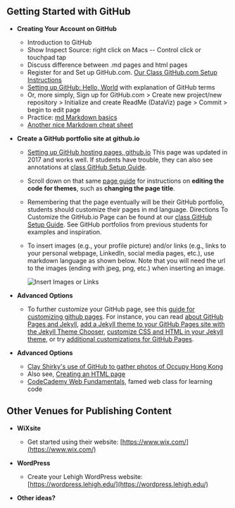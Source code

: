 ## Getting Started with GitHub 
- **Creating Your Account on GitHub**
  -   Introduction to GitHub
  -   Show Inspect Source: right click on Macs -- Control click or touchpad tap
  -   Discuss difference between .md pages and html pages
  -   Register for and Set up GitHub.com. [Our Class GitHub.com Setup Instructions](https://github.com/HaiyanJia-Lehigh/DataVisualization/blob/master/GitHubSetUp.md)
  -   [Setting up GitHub: Hello, World](https://guides.github.com/activities/hello-world/) with explanation of GitHub terms
  -   Or, more simply, Sign up for GitHub.com > Create new project/new repository > Initialize and create ReadMe (DataViz) page > Commit > begin to edit page
  -   Practice: [md Markdown basics](https://help.github.com/articles/basic-writing-and-formatting-syntax/)
  -   [Another nice Markdown cheat sheet](http://assemble.io/docs/Cheatsheet-Markdown.html)

  
- **Create a GitHub portfolio site at github.io**
  - [Setting up GitHub hosting pages, github.io](https://guides.github.com/features/pages/) This page was updated in 2017 and works well. If students have trouble, they can also see annotations at [class GitHub Setup Guide](https://github.com/HaiyanJia-Lehigh/DataVisualization/blob/master/GitHubSetUp.md).
  - Scroll down on that same [page guide](https://guides.github.com/features/pages/) for instructions on **editing the code for themes**, such as **changing the page title**.
  - Remembering that the page eventually will be their GitHub portfolio, students should customize their pages in md language. Directions To Customize the GitHub.io Page can be found at our [class GitHub Setup Guide](https://github.com/HaiyanJia-Lehigh/DataVisualization/blob/master/GitHubSetUp.md). See GitHub portfolios from previous students for examples and inspiration.
  - To insert images (e.g., your profile picture) and/or links (e.g., links to your personal webpage, LinkedIn, social media pages, etc.), use markdown language as shown below. Note that you will need the url to the images (ending with jpeg, png, etc.) when inserting an image.

     ![Insert Images or Links](https://github.com/HaiyanJia-Lehigh/DataVisualization/blob/master/Documents/Insert%20images%20or%20links.png?raw=true)

- **Advanced Options**
  - To further customize your GitHub page, see this [guide for customizing github pages](https://help.github.com/categories/customizing-github-pages/). For instance, you can read [about GitHub Pages and Jekyll](https://help.github.com/articles/about-github-pages-and-jekyll/), [add a Jekyll theme to your GitHub Pages site with the Jekyll Theme Chooser](https://help.github.com/articles/adding-a-jekyll-theme-to-your-github-pages-site-with-the-jekyll-theme-chooser/), [customize CSS and HTML in your Jekyll theme](https://help.github.com/articles/customizing-css-and-html-in-your-jekyll-theme/), or try [additional customizations for GitHub Pages](https://help.github.com/articles/additional-customizations-for-github-pages/).


- **Advanced Options**
  - [Clay Shirky's use of GitHub to gather photos of Occupy Hong Kong](https://github.com/cshirky/occupyhongkong)
  - Also see, [Creating an HTML page](http://www.w3schools.com/html/html_intro.asp)
  - [CodeCademy Web Fundamentals](http://www.codecademy.com/), famed web class for learning code

## Other Venues for Publishing Content
- **WiXsite**
  -   Get started using their website: [https://www.wix.com/](https://www.wix.com/)
  
- **WordPress**
  -   Create your Lehigh WordPress website: [https://wordpress.lehigh.edu/](https://wordpress.lehigh.edu/) 
  
 - **Other ideas?**
